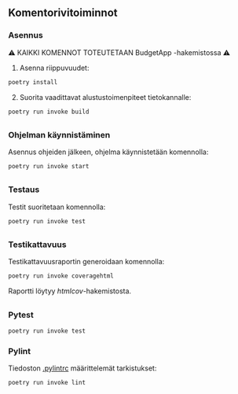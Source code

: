 ## Komentorivitoiminnot
### Asennus
:warning: KAIKKI KOMENNOT TOTEUTETAAN BudgetApp -hakemistossa :warning:

1. Asenna riippuvuudet:

```bash
poetry install
```

2. Suorita vaadittavat alustustoimenpiteet tietokannalle:

```bash
poetry run invoke build
```

##
### Ohjelman käynnistäminen

Asennus ohjeiden jälkeen, ohjelma käynnistetään komennolla:

```bash
poetry run invoke start
```
##
### Testaus

Testit suoritetaan komennolla:

```bash
poetry run invoke test
```
##
### Testikattavuus

Testikattavuusraportin generoidaan komennolla:

```bash
poetry run invoke coveragehtml
```

Raportti löytyy _htmlcov_-hakemistosta.
##
### Pytest
```bash
poetry run invoke test
```

### Pylint

Tiedoston [.pylintrc](./.pylintrc) määrittelemät tarkistukset:

```bash
poetry run invoke lint
```
